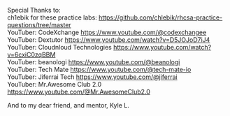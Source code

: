 Special Thanks to: \
ch1ebik for these practice labs: https://github.com/chlebik/rhcsa-practice-questions/tree/master \
YouTuber: CodeXchange https://www.youtube.com/@codexchangee \
YouTuber: Dextutor https://www.youtube.com/watch?v=D5JOJoD7iJ4 \
YouTuber: Cloudnloud Technologies https://www.youtube.com/watch?v=6cxiC0zqBBM \
YouTuber: beanologi https://www.youtube.com/@beanologi \
YouTuber: Tech Mate https://www.youtube.com/@tech-mate-io \
YouTuber: Jiferrai Tech https://www.youtube.com/@jiferrai \
YouTuber: Mr.Awesome Club 2.0 https://www.youtube.com/@Mr.AwesomeClub2.0

And to my dear friend, and mentor, Kyle L.
